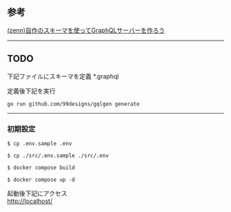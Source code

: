 ## 参考
[(zenn)自作のスキーマを使ってGraphQLサーバーを作ろう](https://zenn.dev/hsaki/books/golang-graphql/viewer/originalserver)

---

## TODO
下記ファイルにスキーマを定義
*.graphql

定義後下記を実行
```shell
go run github.com/99designs/gqlgen generate
```

---

### 初期設定
```shell
$ cp .env.sample .env

$ cp ./src/.env.sample ./src/.env

$ docker compose build

$ docker compose up -d
```

起動後下記にアクセス   
[http://localhost/](http://localhost/)


